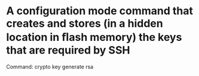 # A configuration mode command that creates and stores (in a hidden location in ﬂash memory) the keys that are required by SSH

Command: crypto key generate rsa